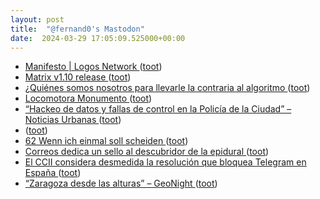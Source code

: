 ```yaml
---
layout: post
title:  "@fernand0's Mastodon"
date:  2024-03-29 17:05:09.525000+00:00
---
```

*  [Manifesto \| Logos Network ](https://logos.co/manifesto) ([toot](https://mastodon.social/@fernand0/112180062422405195))
*  [Matrix v1.10 release ](https://matrix.org/blog/2024/03/22/matrix-v1.10-release) ([toot](https://mastodon.social/@fernand0/112180002897280022))
*  [¿Quiénes somos nosotros para llevarle la contraria al algoritmo ](https://mastodon.social/@fernand0/112179915148587309) ([toot](https://mastodon.social/@fernand0/112179915148587309))
*  [Locomotora Monumento ](https://www.flickr.com/photos/fernand0/53601982563) ([toot](https://mastodon.social/@fernand0/112179770057070732))
*  [“Hackeo de datos y fallas de control en la Policía de la Ciudad” – Noticias Urbanas ](https://www.noticiasurbanas.com.ar/noticias/hackeo-de-datos-y-fallas-de-control-en-la-policia-de-la-ciudad) ([toot](https://mastodon.social/@fernand0/112179623184586332))
*  [ ](https://mastodon.social/users/fernand0/statuses/112179381703012115/activity) ([toot](https://mastodon.social/users/fernand0/statuses/112179381703012115/activity))
*  [62  Wenn ich einmal soll scheiden ](https://youtu.be/5-SqwFgFJe) ([toot](https://mastodon.social/@fernand0/112179017616460733))
*  [Correos dedica un sello al descubridor de la epidural  ](https://www.diariodelaltoaragon.es/noticias/huesca/2024/03/22/correos-dedica-un-sello-al-descubridor-de-la-epidural-1720944-daa.html) ([toot](https://mastodon.social/@fernand0/112178926512114802))
*  [El CCII considera desmedida la resolución que bloquea Telegram en España ](https://ccii.es/noticias/679-el-ccii-considera-desmedidas-la-resolucion-que-bloquea-telegram-en-espan) ([toot](https://mastodon.social/@fernand0/112178749807503607))
*  [“Zaragoza desde las alturas” – GeoNight ](https://www.geonight.net/24257-2) ([toot](https://mastodon.social/@fernand0/112178568366648444))
